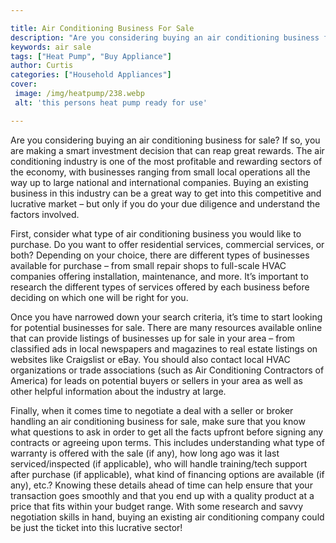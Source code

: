 ```yaml
---

title: Air Conditioning Business For Sale
description: "Are you considering buying an air conditioning business for sale? If so, you are making a smart investment decision that can reap ...check it out to learn"
keywords: air sale
tags: ["Heat Pump", "Buy Appliance"]
author: Curtis
categories: ["Household Appliances"]
cover: 
 image: /img/heatpump/238.webp
 alt: 'this persons heat pump ready for use'

---
```


Are you considering buying an air conditioning business for sale? If so, you are making a smart investment decision that can reap great rewards. The air conditioning industry is one of the most profitable and rewarding sectors of the economy, with businesses ranging from small local operations all the way up to large national and international companies. Buying an existing business in this industry can be a great way to get into this competitive and lucrative market – but only if you do your due diligence and understand the factors involved.

First, consider what type of air conditioning business you would like to purchase. Do you want to offer residential services, commercial services, or both? Depending on your choice, there are different types of businesses available for purchase – from small repair shops to full-scale HVAC companies offering installation, maintenance, and more. It’s important to research the different types of services offered by each business before deciding on which one will be right for you.

Once you have narrowed down your search criteria, it’s time to start looking for potential businesses for sale. There are many resources available online that can provide listings of businesses up for sale in your area – from classified ads in local newspapers and magazines to real estate listings on websites like Craigslist or eBay. You should also contact local HVAC organizations or trade associations (such as Air Conditioning Contractors of America) for leads on potential buyers or sellers in your area as well as other helpful information about the industry at large.

Finally, when it comes time to negotiate a deal with a seller or broker handling an air conditioning business for sale, make sure that you know what questions to ask in order to get all the facts upfront before signing any contracts or agreeing upon terms. This includes understanding what type of warranty is offered with the sale (if any), how long ago was it last serviced/inspected (if applicable), who will handle training/tech support after purchase (if applicable), what kind of financing options are available (if any), etc.? Knowing these details ahead of time can help ensure that your transaction goes smoothly and that you end up with a quality product at a price that fits within your budget range. With some research and savvy negotiation skills in hand, buying an existing air conditioning company could be just the ticket into this lucrative sector!
